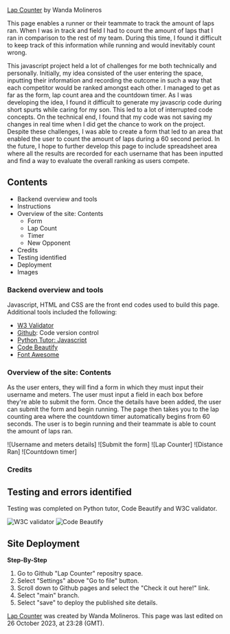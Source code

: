 [Lap Counter](https://wmolineros.github.io/Horror-movie-autogenerator/)
by Wanda Molineros

<p>This page enables a runner or their teammate to track the amount of laps ran. When I was in track and field I had to count the amount of laps that I ran in comparison to the rest of my team. During this time, I found it difficult to keep track of this information while running and would inevitably count wrong. 

This javascript project held a lot of challenges for me both technically and personally. Initially, my idea consisted of the user entering the space, inputting their information and recording the outcome in such a way that each competitor would be ranked amongst each other. I managed to get as far as the form, lap count area and the countdown timer. As I was developing the idea, I found it difficult to generate my javascrip code during short spurts while caring for my son. This led to a lot of interrupted code concepts. On the technical end, I found that my code was not saving my changes in real time when I did get the chance to work on the project. Despite these challenges, I was able to create a form that led to an area that enabled the user to count the amount of laps during a 60 second period. In the future, I hope to further develop this page to include spreadsheet area where all the results are recorded for each username that has been inputted and find a way to evaluate the overall ranking as users compete. </p>

## Contents
* Backend overview and tools
* Instructions
* Overview of the site: Contents
     + Form
     + Lap Count
     + Timer
     + New Opponent
* Credits
* Testing identified
* Deployment
* Images 

### Backend overview and tools
<p>Javascript, HTML and CSS are the front end codes used to build this page. Additional tools included the following:</p>

- [W3 Validator](https://validator.w3.org/nu/#textarea)
- [Github](https://github.com/): Code version control
- [Python Tutor: Javascript](https://pythontutor.com/render.html#mode=edit)
- [Code Beautify](https://codebeautify.org/jsvalidate)
- [Font Awesome](https://fontawesome.com/)

### Overview of the site: Contents
<p> As the user enters, they will find a form in which they must input their username and meters. The user must input a field in each box before they're able to submit the form. Once the details have been added, the user can submit the form and begin running. The page then takes you to the lap counting area where the countdown timer automatically begins from 60 seconds. The user is to begin running and their teammate is able to count the amount of laps ran. </p>

![Username and meters details]
![Submit the form]
![Lap Counter]
![Distance Ran]
![Countdown timer]

### Credits 
<p> </p>

## Testing and errors identified 
<p>Testing was completed on Python tutor, Code Beautify and W3C validator.</p>

![W3C validator](./assets/images/validator%20error%201.PNG)
![Code Beautify](./assets/images/validator%20error%202.PNG)

## Site Deployment
**Step-By-Step**
1. Go to Github "Lap Counter" repositry space. 
2. Select "Settings" above "Go to file" button. 
3. Scroll down to Github pages and select the "Check it out here!" link. 
4. Select "main" branch. 
5. Select "save" to deploy the published site details. 

[Lap Counter](https://wmolineros.github.io/Horror-movie-autogenerator/) was created by Wanda Molineros. This page was last edited on 26 October 2023, at 23:28 (GMT).